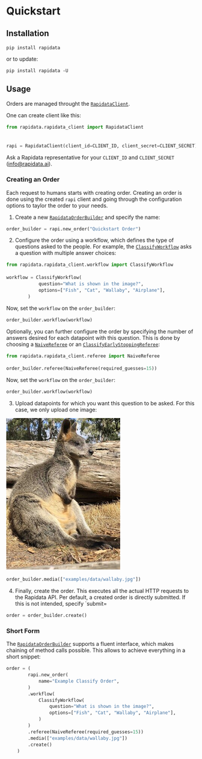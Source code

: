 # Quickstart

## Installation

```
pip install rapidata
```

or to update:

```
pip install rapidata -U
```

## Usage

Orders are managed throught the [`RapidataClient`](reference/rapidata/rapidata_client/rapidata_client.md#rapidata.rapidata_client.rapidata_client.RapidataClient).

One can create client like this:

```py
from rapidata.rapidata_client import RapidataClient


rapi = RapidataClient(client_id=CLIENT_ID, client_secret=CLIENT_SECRET)
```

Ask a Rapidata representative for your `CLIENT_ID` and `CLIENT_SECRET` ([info@rapidata.ai](mailto:info@rapidata.ai)).

### Creating an Order

Each request to humans starts with creating order. Creating an order is done using the created `rapi` client and going through the configuration options to taylor the order to your needs.

1. Create a new [`RapidataOrderBuilder`](reference/rapidata/rapidata_client/order/rapidata_order_builder.md/#rapidata.rapidata_client.order.rapidata_order_builder.RapidataOrderBuilder) and specify the name:

```py
order_builder = rapi.new_order("Quickstart Order")
```

2. Configure the order using a workflow, which defines the type of questions asked to the people. For example, the [`ClassifyWorkflow`](reference/rapidata/rapidata_client/workflow/classify_workflow.md) asks a question with multiple answer choices:

```py
from rapidata.rapidata_client.workflow import ClassifyWorkflow

workflow = ClassifyWorkflow(
            question="What is shown in the image?",
            options=["Fish", "Cat", "Wallaby", "Airplane"],
        )
```

Now, set the `workflow` on the `order_builder`:

```py
order_builder.workflow(workflow)
```

Optionally, you can further configure the order by specifying the number of answers desired for each datapoint with this question. This is done by choosing a [`NaiveReferee`](reference/rapidata/rapidata_client/referee/naive_referee.md/#rapidata.rapidata_client.referee.naive_referee.NaiveReferee) or an [`ClassifyEarlyStoppingReferee`](reference/rapidata/rapidata_client/referee/classify_early_stopping_referee.md/#rapidata.rapidata_client.referee.classify_early_stopping_referee.ClassifyEarlyStoppingReferee):

```py
from rapidata.rapidata_client.referee import NaiveReferee

order_builder.referee(NaiveReferee(required_guesses=15))
```

Now, set the `workflow` on the `order_builder`:

```py
order_builder.workflow(workflow)
```

3. Upload datapoints for which you want this question to be asked. For this case, we only upload one image:

![Wallaby](./media/wallaby.jpg)

```py
order_builder.media(["examples/data/wallaby.jpg"])
```

4. Finally, create the order. This executes all the actual HTTP requests to the Rapidata API. Per default, a created order is directly submitted. If this is not intended, specify `submit=

```py
order = order_builder.create()
```

### Short Form

The [`RapidataOrderBuilder`](reference/rapidata/rapidata_client/order/rapidata_order_builder.md/#rapidata.rapidata_client.order.rapidata_order_builder.RapidataOrderBuilder) supports a fluent interface, which makes chaining of method calls possible. This allows to achieve everything in a short snippet:

```py
order = (
        rapi.new_order(
            name="Example Classify Order",
        )
        .workflow(
            ClassifyWorkflow(
                question="What is shown in the image?",
                options=["Fish", "Cat", "Wallaby", "Airplane"],
            )
        )
        .referee(NaiveReferee(required_guesses=15))
        .media(["examples/data/wallaby.jpg"])
        .create()
    )
```
